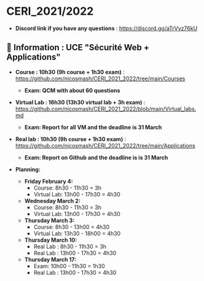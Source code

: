# CERI_2021/2022

* **Discord link if you have any questions** : https://discord.gg/aTrVyz76kU

## 📢 Information : UCE "Sécurité Web + Applications"

* **Course : 10h30 (9h course + 1h30 exam)** : https://github.com/nicosmash/CERI_2021_2022/tree/main/Courses
    * **Exam: QCM with about 60 questions**

* **Virtual Lab : 16h30 (13h30 virtual lab + 3h exam)** : https://github.com/nicosmash/CERI_2021_2022/blob/main/Virtual_labs.md
    * **Exam: Report for all VM and the deadline is 31 March**

* **Real lab : 10h30 (9h course + 1h30 exam)** : https://github.com/nicosmash/CERI_2021_2022/tree/main/Applications
    * **Exam: Report on Github and the deadline is is 31 March**

* **Planning:**
    * **Friday February 4:**
        - Course: 8h30 - 11h30 = 3h
        - Virtual Lab: 13h00 - 17h30 = 4h30
    * **Wednesday March 2:**
        - Course: 8h30 - 11h30 = 3h
        - Virtual Lab: 13h00 - 17h30 = 4h30
    * **Thursday March 3:**
        - Course: 8h30 - 13h00 = 4h30
        - Virtual Lab: 13h30 - 18h00 = 4h30
    * **Thursday March 10:**
        - Real Lab : 8h30 - 11h30 = 3h
        - Real Lab : 13h00 - 17h30 = 4h30
    * **Thursday March 17:**
        - Exam: 10h00 - 11h30 = 1h30
        - Real Lab : 13h00 - 17h30 = 4h30
